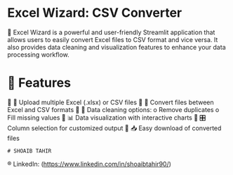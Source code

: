 # Excel Wizard: CSV Converter
	Excel Wizard is a powerful and user-friendly Streamlit application that allows users to easily convert Excel files to CSV format and vice versa. It also provides data cleaning and visualization features to enhance your data processing workflow.

# 🌟 Features
	📁 Upload multiple Excel (.xlsx) or CSV files
	🔄 Convert files between Excel and CSV formats
	🧹 Data cleaning options:
o	Remove duplicates
o	Fill missing values
	📊 Data visualization with interactive charts
	🎛️ Column selection for customized output
	📥 Easy download of converted files

 	# SHOAIB TAHIR
®	LinkedIn: (https://www.linkedin.com/in/shoaibtahir90/)

